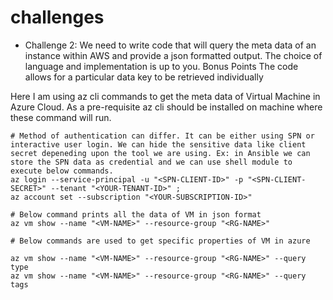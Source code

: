 # challenges
- Challenge 2: We need to write code that will query the meta data of an instance within AWS and provide a
json formatted output. The choice of language and implementation is up to you.
Bonus Points
The code allows for a particular data key to be retrieved individually

Here I am using az cli commands to get the meta data of Virtual Machine in Azure Cloud. As a pre-requisite az cli should be installed on machine where these command will run.

```
# Method of authentication can differ. It can be either using SPN or interactive user login. We can hide the sensitive data like client secret depeneding upon the tool we are using. Ex: in Ansible we can store the SPN data as credential and we can use shell module to execute below commands.
az login --service-principal -u "<SPN-CLIENT-ID>" -p "<SPN-CLIENT-SECRET>" --tenant "<YOUR-TENANT-ID>" ;
az account set --subscription "<YOUR-SUBSCRIPTION-ID>"

# Below command prints all the data of VM in json format
az vm show --name "<VM-NAME>" --resource-group "<RG-NAME>"

# Below commands are used to get specific properties of VM in azure

az vm show --name "<VM-NAME>" --resource-group "<RG-NAME>" --query type
az vm show --name "<VM-NAME>" --resource-group "<RG-NAME>" --query tags
```

